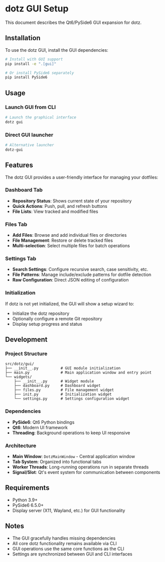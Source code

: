# dotz GUI Setup

This document describes the Qt6/PySide6 GUI expansion for dotz.

## Installation

To use the dotz GUI, install the GUI dependencies:

```bash
# Install with GUI support
pip install -e ".[gui]"

# Or install PySide6 separately
pip install PySide6
```

## Usage

### Launch GUI from CLI

```bash
# Launch the graphical interface
dotz gui
```

### Direct GUI launcher

```bash
# Alternative launcher
dotz-gui
```

## Features

The dotz GUI provides a user-friendly interface for managing your dotfiles:

### Dashboard Tab

- **Repository Status**: Shows current state of your repository
- **Quick Actions**: Push, pull, and refresh buttons
- **File Lists**: View tracked and modified files

### Files Tab

- **Add Files**: Browse and add individual files or directories
- **File Management**: Restore or delete tracked files
- **Multi-selection**: Select multiple files for batch operations

### Settings Tab

- **Search Settings**: Configure recursive search, case sensitivity, etc.
- **File Patterns**: Manage include/exclude patterns for dotfile detection
- **Raw Configuration**: Direct JSON editing of configuration

### Initialization

If dotz is not yet initialized, the GUI will show a setup wizard to:

- Initialize the dotz repository
- Optionally configure a remote Git repository
- Display setup progress and status

## Development

### Project Structure

```text
src/dotz/gui/
├── __init__.py          # GUI module initialization
├── main.py              # Main application window and entry point
└── widgets/
    ├── __init__.py      # Widget module
    ├── dashboard.py     # Dashboard widget
    ├── files.py         # File management widget
    ├── init.py          # Initialization widget
    └── settings.py      # Settings configuration widget
```

### Dependencies

- **PySide6**: Qt6 Python bindings
- **Qt6**: Modern UI framework
- **Threading**: Background operations to keep UI responsive

### Architecture

- **Main Window**: `DotzMainWindow` - Central application window
- **Tab System**: Organized into functional tabs
- **Worker Threads**: Long-running operations run in separate threads
- **Signal/Slot**: Qt's event system for communication between components

## Requirements

- Python 3.9+
- PySide6 6.5.0+
- Display server (X11, Wayland, etc.) for GUI functionality

## Notes

- The GUI gracefully handles missing dependencies
- All core dotz functionality remains available via CLI
- GUI operations use the same core functions as the CLI
- Settings are synchronized between GUI and CLI interfaces
